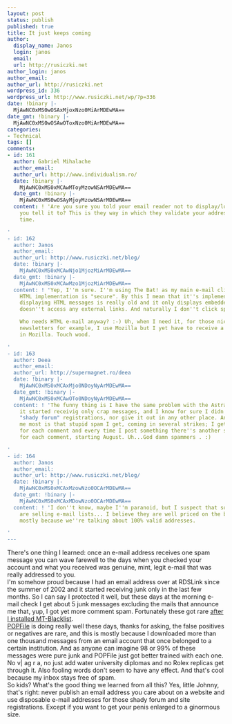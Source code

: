 ```yaml
---
layout: post
status: publish
published: true
title: It just keeps coming
author:
  display_name: Janos
  login: janos
  email: 
  url: http://rusiczki.net
author_login: janos
author_email: 
author_url: http://rusiczki.net
wordpress_id: 336
wordpress_url: http://www.rusiczki.net/wp/?p=336
date: !binary |-
  MjAwNC0xMS0wOSAxMjoxNzo0MiArMDEwMA==
date_gmt: !binary |-
  MjAwNC0xMS0wOSAwOToxNzo0MiArMDEwMA==
categories:
- Technical
tags: []
comments:
- id: 161
  author: Gabriel Mihalache
  author_email: 
  author_url: http://www.individualism.ro/
  date: !binary |-
    MjAwNC0xMS0xMCAwMToyMzowNSArMDEwMA==
  date_gmt: !binary |-
    MjAwNC0xMS0wOSAyMjoyMzowNSArMDEwMA==
  content: ! 'Are you sure you told your email reader not to display/load images until
    you tell it to? This is they way in which they validate your address, 99% of the
    time.

'
- id: 162
  author: Janos
  author_email: 
  author_url: http://www.rusiczki.net/blog/
  date: !binary |-
    MjAwNC0xMS0xMCAwNjo1MjozMiArMDEwMA==
  date_gmt: !binary |-
    MjAwNC0xMS0xMCAwMzo1MjozMiArMDEwMA==
  content: ! 'Yep, I''m sure. I''m using The Bat! as my main e-mail client and it''s
    HTML implementation is "secure". By this I mean that it''s implementation for
    displaying HTML messages is really old and it only displays embedded images and
    doesn''t access any external links. And naturally I don''t click spam links.

    Who needs HTML e-mail anyway? :-) Uh, when I need it, for those nice and shiny
    newsletters for example, I use Mozilla but I yet have to receive a spam message
    in Mozilla. Touch wood.

'
- id: 163
  author: Deea
  author_email: 
  author_url: http://supermagnet.ro/deea
  date: !binary |-
    MjAwNC0xMS0xMCAxMjo0NDoyNyArMDEwMA==
  date_gmt: !binary |-
    MjAwNC0xMS0xMCAwOTo0NDoyNyArMDEwMA==
  content: ! 'The funny thing is I have the same problem with the Astral e-mail account,
    it started receivig only crap messages, and I know for sure I didn''t use it in
    "shady forum" registrations, nor give it out in any other place. And what bothers
    me most is that stupid spam I get, coming in several strikes; I get a spam message
    for each comment and every time I post something there''s another spam message
    for each comment, starting August. Uh...God damn spammers . :)

'
- id: 164
  author: Janos
  author_email: 
  author_url: http://www.rusiczki.net/blog/
  date: !binary |-
    MjAwNC0xMS0xMCAxMzowNzo0OCArMDEwMA==
  date_gmt: !binary |-
    MjAwNC0xMS0xMCAxMDowNzo0OCArMDEwMA==
  content: ! 'I don''t know, maybe I''m paranoid, but I suspect that some ISP people
    are selling e-mail lists... I believe they are well priced on the black market,
    mostly because we''re talking about 100% valid addresses.

'
---
```

<p>There's one thing I learned: once an e-mail address receives one spam message you can wave farewell to the days when you checked your account and what you received was genuine, mint, legit e-mail that was really addressed to you.<br />
I'm somehow proud because I had an email address over at RDSLink since the summer of 2002 and it started receiving junk only in the last few months. So I can say I protected it well, but these days at the morning e-mail check I get about 5 junk messages excluding the mails that announce me that, yup, I got yet more comment spam. Fortunately these got rare <a href="http://www.rusiczki.net/blog/archives/2004/11/01/mt_3121_dynamic_pages_and_the_return_of_the_blacklist">after I installed MT-Blacklist</a>.<br />
<a href="http://popfile.sourceforge.net/">POPFile</a> is doing really well these days, thanks for asking, the false positives or negatives are rare, and this is mostly because I downloaded more than one thousand messages from an email account that once belonged to a certain institution. And as anyone can imagine 98 or 99% of these messages were pure junk and POPFile just got better trained with each one. No v| ag r a, no just add water university diplomas and no Rolex replicas get through it. Also fooling words don't seem to have any effect. And that's cool because my inbox stays free of spam.<br />
So kids? What's the good thing we learned from all this? Yes, little Johnny, that's right: never publish an email address you care about on a website and use disposable e-mail addresses for those shady forum and site registrations. Except if you want to get your penis enlarged to a ginormous size.</p>
